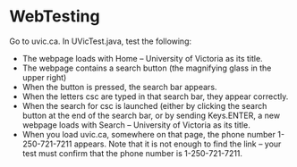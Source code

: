 # WebTesting
Go to uvic.ca. In UVicTest.java, test the following:
- The webpage loads with Home – University of Victoria as its title.
- The webpage contains a search button (the magnifying glass in the upper right)
- When the button is pressed, the search bar appears.
- When the letters csc are typed in that search bar, they appear correctly.
- When the search for csc is launched (either by clicking the search button at the end of
the search bar, or by sending Keys.ENTER, a new webpage loads with Search –
University of Victoria as its title.
- When you load uvic.ca, somewhere on that page, the phone number 1-250-721-7211
appears. Note that it is not enough to find the link – your test must confirm that the phone number is 1-250-721-7211.

